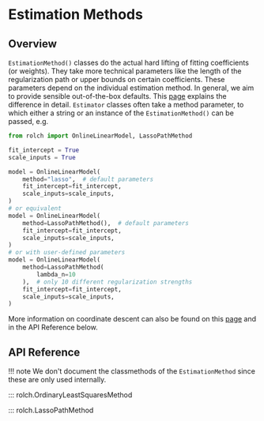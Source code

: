 # Estimation Methods

## Overview

`EstimationMethod()` classes do the actual hard lifting of fitting coefficients (or weights). They take more technical parameters like the length of the regularization path or upper bounds on certain coefficients. These parameters depend on the individual estimation method. In general, we aim to provide sensible out-of-the-box defaults. This [page](estimators_and_methods.md) explains the difference in detail. `Estimator` classes often take a method parameter, to which either a string or an instance of the `EstimationMethod()` can be passed, e.g.

```python
from rolch import OnlineLinearModel, LassoPathMethod

fit_intercept = True
scale_inputs = True

model = OnlineLinearModel(
    method="lasso",  # default parameters
    fit_intercept=fit_intercept,
    scale_inputs=scale_inputs,
)
# or equivalent
model = OnlineLinearModel(
    method=LassoPathMethod(),  # default parameters
    fit_intercept=fit_intercept,
    scale_inputs=scale_inputs,
)
# or with user-defined parameters
model = OnlineLinearModel(
    method=LassoPathMethod(
        lambda_n=10
    ),  # only 10 different regularization strengths
    fit_intercept=fit_intercept,
    scale_inputs=scale_inputs,
)
```

More information on coordinate descent can also be found on this [page](coordinate_descent.md) and in the API Reference below.

## API Reference

!!! note
    We don't document the classmethods of the `EstimationMethod` since these are only used internally.


::: rolch.OrdinaryLeastSquaresMethod

::: rolch.LassoPathMethod